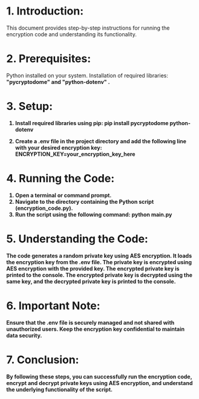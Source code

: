 # 1. Introduction:

This document provides step-by-step instructions for running the encryption code and understanding its functionality.

# 2. Prerequisites:

Python installed on your system.
Installation of required libraries: <b> "pycryptodome" <b> and <b> "python-dotenv" <b>.

# 3. Setup:

1. Install required libraries using pip: <b> pip install pycryptodome python-dotenv <b>

2. Create a .env file in the project directory and add the following line with your desired encryption key: <b> ENCRYPTION_KEY=your_encryption_key_here <b>

# 4. Running the Code:

1. Open a terminal or command prompt.
2. Navigate to the directory containing the Python script (encryption_code.py).
3. Run the script using the following command: <b> python main.py <b>

# 5. Understanding the Code:

The code generates a random private key using AES encryption.
It loads the encryption key from the .env file.
The private key is encrypted using AES encryption with the provided key.
The encrypted private key is printed to the console.
The encrypted private key is decrypted using the same key, and the decrypted private key is printed to the console.

# 6. Important Note:

Ensure that the .env file is securely managed and not shared with unauthorized users.
Keep the encryption key confidential to maintain data security.

# 7. Conclusion:

By following these steps, you can successfully run the encryption code, encrypt and decrypt private keys using AES encryption, and understand the underlying functionality of the script.